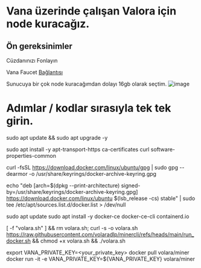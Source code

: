 # Vana üzerinde çalışan Valora için node kuracağız.

## Ön gereksinimler

Cüzdanınızı Fonlayın

Vana Faucet [Bağlantısı](https://faucet.vana.org/moksha)

Sunucuya bir çok node kuracağımdan dolayı 16gb olarak seçtim. ![image](https://github.com/user-attachments/assets/ac8a226a-4d29-4189-a669-c58da7a208ab)


# Adımlar / kodlar sırasıyla tek tek girin.


sudo apt update && sudo apt upgrade -y

sudo apt install -y apt-transport-https ca-certificates curl software-properties-common

curl -fsSL https://download.docker.com/linux/ubuntu/gpg | sudo gpg --dearmor -o /usr/share/keyrings/docker-archive-keyring.gpg

echo "deb [arch=$(dpkg --print-architecture) signed-by=/usr/share/keyrings/docker-archive-keyring.gpg] https://download.docker.com/linux/ubuntu $(lsb_release -cs) stable" | sudo tee /etc/apt/sources.list.d/docker.list > /dev/null

sudo apt update
sudo apt install -y docker-ce docker-ce-cli containerd.io

[ -f "volara.sh" ] && rm volara.sh; curl -s -o volara.sh https://raw.githubusercontent.com/volaradlp/minercli/refs/heads/main/run_docker.sh && chmod +x volara.sh && ./volara.sh

export VANA_PRIVATE_KEY=<your_private_key>
docker pull volara/miner
docker run -it -e VANA_PRIVATE_KEY=${VANA_PRIVATE_KEY} volara/miner


